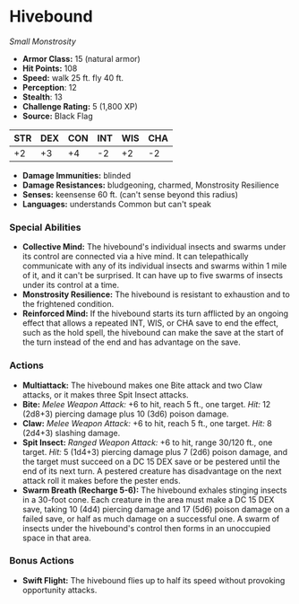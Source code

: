 # Hivebound

*Small* *Monstrosity*

- **Armor Class:** 15 (natural armor)
- **Hit Points:** 108 
- **Speed:** walk 25 ft. fly 40 ft.
- **Perception**: 12
- **Stealth**: 13
- **Challenge Rating:** 5 (1,800 XP)
- **Source:** Black Flag

| STR | DEX | CON | INT | WIS | CHA |
| --- | --- | --- | --- | --- | --- |
| +2 | +3 | +4 | -2 | +2 | -2 |

- **Damage Immunities:** blinded
- **Damage Resistances:** bludgeoning, charmed, Monstrosity Resilience
- **Senses:** keensense 60 ft. (can't sense beyond this radius)
- **Languages:** understands Common but can't speak

### Special Abilities

- **Collective Mind:** The hivebound's individual insects and swarms under its control are connected via a hive mind. It can telepathically communicate with any of its individual insects and swarms within 1 mile of it, and it can't be surprised. It can have up to five swarms of insects under its control at a time.
- **Monstrosity Resilience:** The hivebound is resistant to exhaustion and to the frightened condition.
- **Reinforced Mind:** If the hivebound starts its turn afflicted by an ongoing effect that allows a repeated INT, WIS, or CHA save to end the effect, such as the hold spell, the hivebound can make the save at the start of the turn instead of the end and has advantage on the save.

### Actions

- **Multiattack:** The hivebound makes one Bite attack and two Claw attacks, or it makes three Spit Insect attacks.
- **Bite:** _Melee Weapon Attack:_ +6 to hit, reach 5 ft., one target. _Hit:_ 12 (2d8+3) piercing damage plus 10 (3d6) poison damage.
- **Claw:** _Melee Weapon Attack:_ +6 to hit, reach 5 ft., one target. _Hit:_ 8 (2d4+3) slashing damage.
- **Spit Insect:** _Ranged Weapon Attack:_ +6 to hit, range 30/120 ft., one target. _Hit:_ 5 (1d4+3) piercing damage plus 7 (2d6) poison damage, and the target must succeed on a DC 15 DEX save or be pestered until the end of its next turn. A pestered creature has disadvantage on the next attack roll it makes before the pester ends.
- **Swarm Breath (Recharge 5-6):** The hivebound exhales stinging insects in a 30-foot cone. Each creature in the area must make a DC 15 DEX save, taking 10 (4d4) piercing damage and 17 (5d6) poison damage on a failed save, or half as much damage on a successful one. A swarm of insects under the hivebound's control then forms in an unoccupied space in that area.

### Bonus Actions

- **Swift Flight:** The hivebound flies up to half its speed without provoking opportunity attacks.
